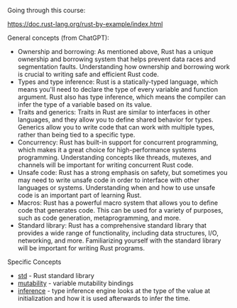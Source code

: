Going through this course:

https://doc.rust-lang.org/rust-by-example/index.html

General concepts (from ChatGPT):

- Ownership and borrowing: As mentioned above, Rust has a unique ownership and borrowing system that helps prevent data races and segmentation faults. Understanding how ownership and borrowing work is crucial to writing safe and efficient Rust code.
- Types and type inference: Rust is a statically-typed language, which means you'll need to declare the type of every variable and function argument. Rust also has type inference, which means the compiler can infer the type of a variable based on its value.
- Traits and generics: Traits in Rust are similar to interfaces in other languages, and they allow you to define shared behavior for types. Generics allow you to write code that can work with multiple types, rather than being tied to a specific type.
- Concurrency: Rust has built-in support for concurrent programming, which makes it a great choice for high-performance systems programming. Understanding concepts like threads, mutexes, and channels will be important for writing concurrent Rust code.
- Unsafe code: Rust has a strong emphasis on safety, but sometimes you may need to write unsafe code in order to interface with other languages or systems. Understanding when and how to use unsafe code is an important part of learning Rust.
- Macros: Rust has a powerful macro system that allows you to define code that generates code. This can be used for a variety of purposes, such as code generation, metaprogramming, and more.
- Standard library: Rust has a comprehensive standard library that provides a wide range of functionality, including data structures, I/O, networking, and more. Familiarizing yourself with the standard library will be important for writing Rust programs.

Specific Concepts

- [std](https://doc.rust-lang.org/std/) - Rust standard library
- [mutability](https://doc.rust-lang.org/rust-by-example/variable_bindings/mut.html) - variable mutability bindings
- [inference](https://doc.rust-lang.org/rust-by-example/types/inference.html) - type inference engine looks at the type of the value at initialization and how it is used afterwards to infer the time.
